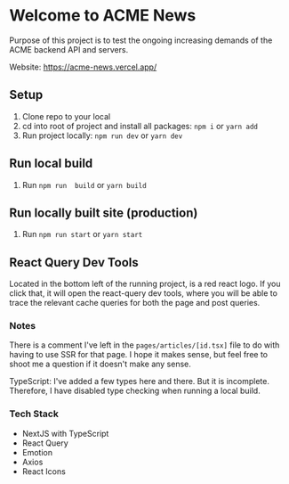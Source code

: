 # Welcome to ACME News

Purpose of this project is to test the ongoing increasing demands of the ACME backend API and servers.

Website: https://acme-news.vercel.app/

## Setup 

1. Clone repo to your local
2. cd into root of project and install all packages: `npm i` or `yarn add`
3. Run project locally: `npm run dev` or `yarn dev`

## Run local build
1. Run `npm run  build` or `yarn build`

## Run locally built site (production)
1. Run `npm run start` or `yarn start`

## React Query Dev Tools

Located in the bottom left of the running project, is a red react logo.
If you click that, it will open the react-query dev tools, where you will be able to trace the relevant cache queries for both the page and post queries.

### Notes

There is a comment I've left in the `pages/articles/[id.tsx]` file to do with having to use SSR for that page. I hope it makes sense, but feel free to shoot me a question if it doesn't make any sense.

TypeScript: I've added a few types here and there. But it is incomplete. Therefore, I have disabled type checking when running a local build.

### Tech Stack
- NextJS with TypeScript
- React Query
- Emotion
- Axios
- React Icons
